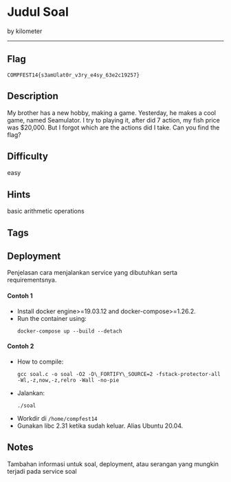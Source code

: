 # Judul Soal

by kilometer

---

## Flag

```
COMPFEST14{s3amUlat0r_v3ry_e4sy_63e2c19257}
```

## Description
My brother has a new hobby, making a game. Yesterday, he makes a cool game, named Seamulator. I try to playing it, after did 7 action, my fish price was $20,000. But I forgot which are the actions did I take. Can you find the flag?

## Difficulty
easy

## Hints
basic arithmetic operations

## Tags

## Deployment
Penjelasan cara menjalankan service yang dibutuhkan serta requirementsnya.

#### Contoh 1
- Install docker engine>=19.03.12 and docker-compose>=1.26.2.
- Run the container using:
    ```
    docker-compose up --build --detach
    ```

#### Contoh 2
- How to compile:
    ```
    gcc soal.c -o soal -O2 -D\_FORTIFY\_SOURCE=2 -fstack-protector-all -Wl,-z,now,-z,relro -Wall -no-pie
    ```
- Jalankan:
    ```
    ./soal
    ```
- Workdir di `/home/compfest14`
- Gunakan libc 2.31 ketika sudah keluar. Alias Ubuntu 20.04.

## Notes
Tambahan informasi untuk soal, deployment, atau serangan yang mungkin terjadi pada service soal
